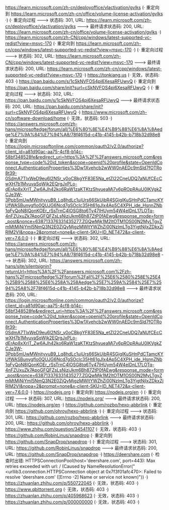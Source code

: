 https://learn.microsoft.com/zh-cn/deployoffice/vlactivation/gvlks (· 重定向到 https://learn.microsoft.com/zh-cn/office/volume-license-activation/gvlks ·)
(· 重定向过程 ---> 状态码: 301, URL: https://learn.microsoft.com/zh-cn/deployoffice/vlactivation/gvlks ---> 最终请求状态码: 200, URL: https://learn.microsoft.com/zh-cn/office/volume-license-activation/gvlks ·)
https://learn.microsoft.com/zh-CN/cpp/windows/latest-supported-vc-redist?view=msvc-170 (· 重定向到 https://learn.microsoft.com/zh-cn/cpp/windows/latest-supported-vc-redist?view=msvc-170 ·)
(· 重定向过程 ---> 状态码: 302, URL: https://learn.microsoft.com/zh-CN/cpp/windows/latest-supported-vc-redist?view=msvc-170 ---> 最终请求状态码: 200, URL: https://learn.microsoft.com/zh-cn/cpp/windows/latest-supported-vc-redist?view=msvc-170 ·)
https://tonkiang.us (· 无效，状态码: 403 ·)
https://pan.baidu.com/s/1cSkNVFOS4pi6XesaRFUwyQ (· 重定向到 https://pan.baidu.com/share/init?surl=cSkNVFOS4pi6XesaRFUwyQ ·)
(· 重定向过程 ---> 状态码: 302, URL: https://pan.baidu.com/s/1cSkNVFOS4pi6XesaRFUwyQ ---> 最终请求状态码: 200, URL: https://pan.baidu.com/share/init?surl=cSkNVFOS4pi6XesaRFUwyQ ·)
https://www.microsoft.com/zh-cn/software-download/home (· 无效，状态码: 503 ·)
https://answers.microsoft.com/zh-hans/microsoftedge/forum/all/%E6%80%8E%E4%B9%88%E6%8A%8Aedge%E7%9A%84%E7%94%A8/78f4615d-c41b-4145-b42b-b718b32d98e8 (· 重定向到 https://login.microsoftonline.com/common/oauth2/v2.0/authorize?client_id=a81d90ac-aa75-4cf8-b14c-58bf348528fe&redirect_uri=https%3A%2F%2Fanswers.microsoft.com&response_type=code%20id_token&scope=openid%20profile&state=OpenIdConnect.AuthenticationProperties%3Dw1Xvehcb2wWW0nAEDc9mSld7fOTRo8t39-0SdmA7TlxWeD9eu6l2NSr_y0oCBkgYF83E5Na_etZI22CneUDQ7aNUfCEcCwXH7b1MvuvaSqWjk2EQrgJxPLo-dErAp8xXrIT_Zw6AJh42ko6RaW1zaKTKtzShyueaMj7v6pROpRAuU0lKVgkZCJe3W-3Ppb5mUwMWnjtyvuB9_Lq8hdLc1ujUrs66SkUibR4SGjgIKuSHnPdCTamcKYUfWASBunygflo0QUJG6Ncd7gSOcIc35Ht61gJlx4Ap5C4XPH_ide_HsnnZNb1qFyQoN8lQonKOEr_rSsTrnC4lOSG8tq6Ty47IHUym54W4elDnL17LOTq-4nFZUxuZk7ApoGFQFZsLsNiziJkm6Bh87ZtP0fAEwg&response_mode=form_post&nonce=638713376331435277.ZGQwMjk1M2ItOTM1OS00N2MyLTgyZmMtMjNjYmI5NmQ3N2E0ZjQyMjgzMWItYWZhZi00NzlmLTg3YjgtNjIxZDkxZjRlM2Vl&nopa=2&prompt=none&x-client-SKU=ID_NET472&x-client-ver=7.6.0.0 ·)
(· 重定向过程 ---> 状态码: 302, URL: https://answers.microsoft.com/zh-hans/microsoftedge/forum/all/%E6%80%8E%E4%B9%88%E6%8A%8Aedge%E7%9A%84%E7%94%A8/78f4615d-c41b-4145-b42b-b718b32d98e8 ---> 状态码: 302, URL: https://answers.microsoft.com/zh-hans/site/silentsignin?returnUrl=https%3A%2F%2Fanswers.microsoft.com%2Fzh-hans%2Fmicrosoftedge%2Fforum%2Fall%2F%25E6%2580%258E%25E4%25B9%2588%25E6%258A%258Aedge%25E7%259A%2584%25E7%2594%25A8%2F78f4615d-c41b-4145-b42b-b718b32d98e8 ---> 最终请求状态码: 200, URL: https://login.microsoftonline.com/common/oauth2/v2.0/authorize?client_id=a81d90ac-aa75-4cf8-b14c-58bf348528fe&redirect_uri=https%3A%2F%2Fanswers.microsoft.com&response_type=code%20id_token&scope=openid%20profile&state=OpenIdConnect.AuthenticationProperties%3Dw1Xvehcb2wWW0nAEDc9mSld7fOTRo8t39-0SdmA7TlxWeD9eu6l2NSr_y0oCBkgYF83E5Na_etZI22CneUDQ7aNUfCEcCwXH7b1MvuvaSqWjk2EQrgJxPLo-dErAp8xXrIT_Zw6AJh42ko6RaW1zaKTKtzShyueaMj7v6pROpRAuU0lKVgkZCJe3W-3Ppb5mUwMWnjtyvuB9_Lq8hdLc1ujUrs66SkUibR4SGjgIKuSHnPdCTamcKYUfWASBunygflo0QUJG6Ncd7gSOcIc35Ht61gJlx4Ap5C4XPH_ide_HsnnZNb1qFyQoN8lQonKOEr_rSsTrnC4lOSG8tq6Ty47IHUym54W4elDnL17LOTq-4nFZUxuZk7ApoGFQFZsLsNiziJkm6Bh87ZtP0fAEwg&response_mode=form_post&nonce=638713376331435277.ZGQwMjk1M2ItOTM1OS00N2MyLTgyZmMtMjNjYmI5NmQ3N2E0ZjQyMjgzMWItYWZhZi00NzlmLTg3YjgtNjIxZDkxZjRlM2Vl&nopa=2&prompt=none&x-client-SKU=ID_NET472&x-client-ver=7.6.0.0 ·)
https://nodejs.org (· 重定向到 https://nodejs.org/en ·)
(· 重定向过程 ---> 状态码: 307, URL: https://nodejs.org/ ---> 最终请求状态码: 200, URL: https://nodejs.org/en ·)
https://github.com/rozbo/hexo-abbrlink (· 重定向到 https://github.com/ohroy/hexo-abbrlink ·)
(· 重定向过程 ---> 状态码: 301, URL: https://github.com/rozbo/hexo-abbrlink ---> 最终请求状态码: 200, URL: https://github.com/ohroy/hexo-abbrlink ·)
https://www.zhihu.com/question/34541107 (· 无效，状态码: 403 ·)
https://github.com/RobinLinus/snapdrop (· 重定向到 https://github.com/SnapDrop/snapdrop ·)
(· 重定向过程 ---> 状态码: 301, URL: https://github.com/RobinLinus/snapdrop ---> 最终请求状态码: 200, URL: https://github.com/SnapDrop/snapdrop ·)
https://deershare.com (· 检查时出错: HTTPSConnectionPool(host='deershare.com', port=443): Max retries exceeded with url: / (Caused by NameResolutionError("<urllib3.connection.HTTPSConnection object at 0x7f3f01afc470>: Failed to resolve 'deershare.com' ([Errno -2] Name or service not known)")) ·)
https://zhuanlan.zhihu.com/p/550722045 (· 无效，状态码: 403 ·)
https://www.qbittorrent.org (· 无效，状态码: 403 ·)
https://zhuanlan.zhihu.com/p/405968623 (· 无效，状态码: 403 ·)
https://zhuanlan.zhihu.com/p/000000000 (· 无效，状态码: 403 ·)
